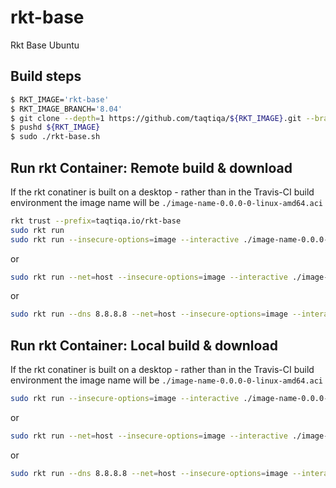 # rkt-base
Rkt Base Ubuntu

## Build steps
````bash
$ RKT_IMAGE='rkt-base'
$ RKT_IMAGE_BRANCH='8.04'
$ git clone --depth=1 https://github.com/taqtiqa/${RKT_IMAGE}.git --branch ${RKT_IMAGE_BRANCH} --single-branch
$ pushd ${RKT_IMAGE}
$ sudo ./rkt-base.sh
````

## Run rkt Container: Remote build & download
If the rkt conatiner is built on a desktop - rather than in the Travis-CI
build environment the image name will be `./image-name-0.0.0-0-linux-amd64.aci`
````bash
rkt trust --prefix=taqtiqa.io/rkt-base
sudo rkt run 
sudo rkt run --insecure-options=image --interactive ./image-name-0.0.0-0-linux-amd64.aci --exec bash
````
or 
````bash
sudo rkt run --net=host --insecure-options=image --interactive ./image-name-0.0.0-0-linux-amd64.aci --exec bash
````
or
````bash
sudo rkt run --dns 8.8.8.8 --net=host --insecure-options=image --interactive ./image-name-0.0.0-0-linux-amd64.aci --exec bash
````

## Run rkt Container: Local build & download
If the rkt conatiner is built on a desktop - rather than in the Travis-CI
build environment the image name will be `./image-name-0.0.0-0-linux-amd64.aci`
````bash
sudo rkt run --insecure-options=image --interactive ./image-name-0.0.0-0-linux-amd64.aci --exec bash
````
or 
````bash
sudo rkt run --net=host --insecure-options=image --interactive ./image-name-0.0.0-0-linux-amd64.aci --exec bash
````
or
````bash
sudo rkt run --dns 8.8.8.8 --net=host --insecure-options=image --interactive ./image-name-0.0.0-0-linux-amd64.aci --exec bash
````
